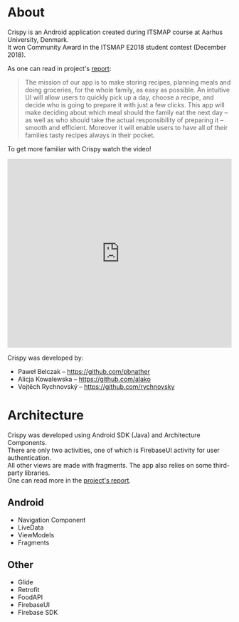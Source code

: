 # About

Crispy is an Android application created during ITSMAP course at Aarhus University, Denmark.  
It won Community Award in the ITSMAP E2018 student contest (December 2018).

As one can read in project's [report](https://github.com/pbnather/Crispy/blob/master/docs/Crispy_Project_Report.pdf):

> The mission of our app is to make storing recipes,  planning meals and doing
groceries, for the whole family, as easy as possible.  An intuitive UI will allow
users  to  quickly  pick  up  a  day,  choose  a  recipe,  and  decide  who  is  going  to
prepare  it  with  just  a  few  clicks.   This  app  will  make  deciding  about  which
meal should the family eat the next day – as well as who should take the actual
responsibility  of  preparing  it  –  smooth  and  efficient.   Moreover  it  will  enable
users to have all of their families tasty recipes always in their pocket.

To get more familiar with Crispy watch the video!

<center><iframe width="100%" height="425" src="https://www.youtube.com/embed/WvC2NzosAfE" frameborder="0" allow="autoplay; encrypted-media" allowfullscreen></iframe></center>

Crispy was developed by:
* Paweł Belczak – <https://github.com/pbnather>
* Alicja Kowalewska – <https://github.com/alako>
* Vojtěch Rychnovský – <https://github.com/rychnovsky>

# Architecture 

Crispy was developed using Android SDK (Java) and Architecture Components.  
There are only two activities, one of which is FirebaseUI activity for user authentication.  
All other views are made with fragments. The app also relies on some third-party libraries.  
One can read more in the [project's report](https://github.com/pbnather/Crispy/blob/master/docs/Crispy_Project_Report.pdf).

## Android 

* Navigation Component
* LiveData
* ViewModels
* Fragments

## Other

* Glide
* Retrofit
* FoodAPI
* FirebaseUI
* Firebase SDK
